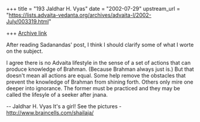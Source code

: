 +++
title = "193 Jaldhar H. Vyas"
date = "2002-07-29"
upstream_url = "https://lists.advaita-vedanta.org/archives/advaita-l/2002-July/003319.html"

+++
[Archive link](https://lists.advaita-vedanta.org/archives/advaita-l/2002-July/003319.html)

After reading Sadanandas' post, I think I should clarify some of what I
worte on the subject.

I agree there is no Advaita lifestyle in the sense of a set of actions
that can produce knowledge of Brahman.  (Because Brahman always just is.)
But that doesn't mean all actions are equal.  Some help remove the
obstacles that prevent the knowledge of Brahman from shining forth.
Others only mire one deeper into ignorance.  The former must be practiced and
they may be called the lifesyle of a seeker after jnana.

--
Jaldhar H. Vyas <jaldhar at braincells.com>
It's a girl! See the pictures - http://www.braincells.com/shailaja/

